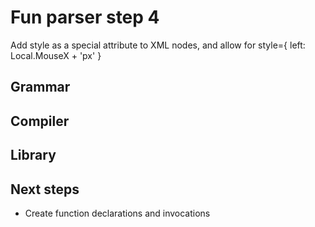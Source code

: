 Fun parser step 4
=================
Add style as a special attribute to XML nodes, and allow for style={ left: Local.MouseX + 'px' }

Grammar
-------
    
Compiler
--------

Library
-------

Next steps
----------
 * Create function declarations and invocations

